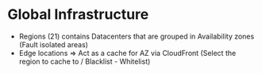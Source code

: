 # Global Infrastructure

* Regions (21) contains Datacenters that are grouped in Availability zones (Fault isolated areas)
* Edge locations => Act as a cache for AZ via CloudFront (Select the region to cache to / Blacklist - Whitelist)